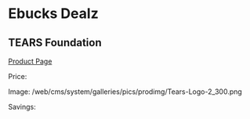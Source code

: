 
# Ebucks Dealz
## TEARS Foundation
[Product Page](https://www.ebucks.com/web/shop/productSelected.do?prodId=216820549&catId=365579701)

Price: 

Image: /web/cms/system/galleries/pics/prodimg/Tears-Logo-2_300.png

Savings: 


	
